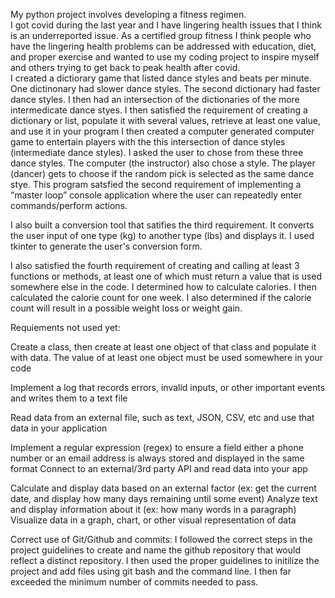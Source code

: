 My python project involves developing a fitness regimen.  
I got covid during the last year and I have lingering health issues that I think is an underreported issue. As a certified group fitness I think people who have the lingering health problems can be addressed with education, diet, and proper exercise and wanted to use my coding project to inspire myself and others trying to get back to peak health after covid.  
I created a  dictiorary game that listed dance styles and beats per minute.  One dictinonary had slower dance styles.  The second dictionary had faster dance styles.  I then had an intersection of the dictionaries of the more intermedicate dance styes. I then satisfied the requirement of creating a dictionary or list, populate it with several values, retrieve at least one value, and use it in your program
I then created  a computer generated computer game to entertain players with the this intersection of dance styles (intermediate dance styles).   I asked the user to chose from these three dance styles.  The computer (the instructor) also chose a style.  The player (dancer) gets to choose if the random pick is selected as the same dance stye. This program satsfied the second requirement of implementing a “master loop” console application where the user can repeatedly enter commands/perform actions.

I also built a conversion tool that satifies the third requirement.  It converts the user input of one type (kg) to another type (lbs) and displays it.  I used tkinter to generate the user's conversion form.

I also satisfied the fourth requirement of creating and calling at least 3 functions or methods, at least one of which must return a value that is used somewhere else in the code. I determined how to calculate calories.  I then calculated the calorie count for one week.  I also determined if the calorie count will result in a possible weight loss or weight gain.

Requiements not used yet:



Create a class, then create at least one object of that class and populate it with data. The value of at least one object must be used somewhere in your code


Implement a log that records errors, invalid inputs, or other important events and writes them to a text file



Read data from an external file, such as text, JSON, CSV, etc and use that data in your application

Implement a regular expression (regex) to ensure a field either a phone number or an email address is always stored and displayed in the same format
Connect to an external/3rd party API and read data into your app


Calculate and display data based on an external factor (ex: get the current date, and display how many days remaining until some event)
Analyze text and display information about it (ex: how many words in a paragraph)
Visualize data in a graph, chart, or other visual representation of data



Correct use of Git/Github and commits:  I followed the correct steps in the project guidelines to create and name the github repository that would reflect a distinct repository.  I then used the proper guidelines to initilize the project and add files using git bash and the command line.  I then far exceeded the minimum number of commits needed to pass.    
